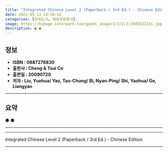 ```yaml
---
title: "Integrated Chinese Level 2 (Paperback / 3rd Ed.) - Chinese Edition"
date: 2021-05-13 14:58:52
categories: [외국도서, 해외주문원서]
image: https://bimage.interpark.com/goods_image/2/2/2/2/204552222s.jpg
description: ● ●
---
```


## **정보**

- **ISBN : 0887276830**
- **출판사 : Cheng & Tsui Co**
- **출판일 : 20090720**
- **저자 : Liu, Yuehua/ Yao, Tao-Chung/ Bi, Nyan-Ping/ Shi, Yaohua/ Ge, Liangyan**

------



## **요약**

●  ●  

------



------


Integrated Chinese Level 2 (Paperback / 3rd Ed.) - Chinese Edition 

------


